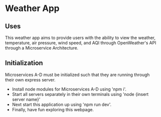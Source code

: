 <h1>Weather App</h1>

<h2>Uses</h2>
This weather app aims to provide users with the ability to view the weather, temperature, air pressure, wind speed, and AQI through OpenWeather's API through a Microservice Architecture.

<h2>Initialization</h2>
Microservices A-D must be initialized such that they are running through their own express server. 
<ul>
<li> Install node modules for Microservices A-D using 'npm i'.
<li> Start all servers separately in their own terminals using 'node {insert server name}'
<li> Next start this application up using 'npm run dev'.
<li> Finally, have fun exploring this webpage.
<ul>
